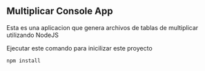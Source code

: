 

## Multiplicar Console App

Esta es una aplicacion que genera archivos de tablas de multiplicar utilizando NodeJS

Ejecutar este comando para inicilizar este proyecto

```
npm install
```